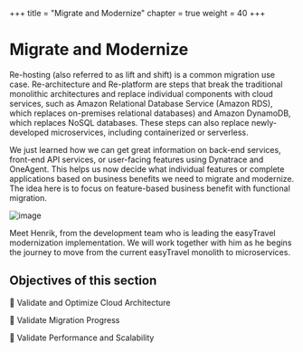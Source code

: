 +++
title = "Migrate and Modernize"
chapter = true
weight = 40
+++

# Migrate and Modernize

Re-hosting (also referred to as lift and shift) is a common migration use case. Re-architecture and Re-platform are steps that break the traditional monolithic architectures and replace individual components with cloud services, such as Amazon Relational Database Service (Amazon RDS), which replaces on-premises relational databases) and Amazon DynamoDB, which replaces NoSQL databases. These steps can also replace newly-developed microservices, including containerized or serverless.

We just learned how we can get great information on back-end services, front-end API services, or user-facing features using Dynatrace and OneAgent. This helps us now decide what individual features or complete applications based on business benefits we need to migrate and modernize. The idea here is to focus on feature-based business benefit with functional migration.

![image](/images/henrik.png)

Meet Henrik, from the development team who is leading the easyTravel modernization implementation. We will work together with him as he begins the journey to move from the current easyTravel monolith to microservices.

## Objectives of this section

:small_blue_diamond: Validate and Optimize Cloud Architecture

:small_blue_diamond: Validate Migration Progress

:small_blue_diamond: Validate Performance and Scalability
